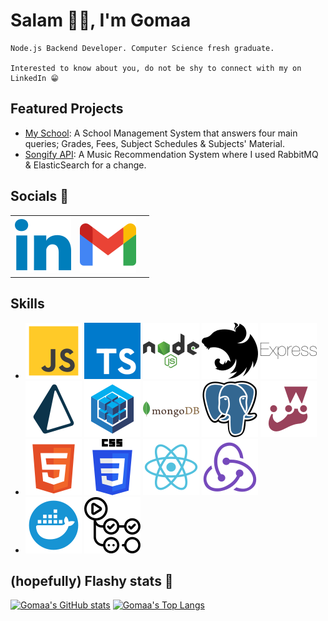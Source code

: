 <!-- V1: -->
<!-- Acknowledgement: https://github.com/DoniaEsawi/DoniaEsawi -->
<!-- Acknowledgement: https://github.com/money8203/money8203/ -->

<!-- V2: -->
<!-- Acknowledgement: ChatGPT 😁 -->
<!-- SVGs source: https://www.svgrepo.com/ -->
<!-- Note: I manually changed the width & height in each SVG -->

# Salam 👋🏻, I'm Gomaa

```
Node.js Backend Developer. Computer Science fresh graduate.

Interested to know about you, do not be shy to connect with my on LinkedIn 😁
```

## Featured Projects

- [My School](https://github.com/G0maa/my-school-server): A School Management System that answers four main queries; Grades, Fees, Subject Schedules & Subjects' Material.
- [Songify API](https://github.com/G0maa/songify-app): A Music Recommendation System where I used RabbitMQ & ElasticSearch for a change.

## Socials 👀

|                                                                                  |                                                               |     |
| -------------------------------------------------------------------------------- | ------------------------------------------------------------- | --- |
| [![LinkedIn](./images/linkedin.svg)](https://www.linkedin.com/in/gomaamohammed/) | [![Gmail](./images/gmail.svg)](mailto:midomaxgomaa@gmail.com) |

## Skills

<!-- I think I can't remove this? -->

- ![JS](./images/js.svg) ![TS](./images/ts.svg) ![NodeJS](./images/nodejs.svg) ![nestjs](./images/nestjs.svg) ![Expres](./images/experss.svg) ![Prisma - ORM](./images/prisma.svg) ![Sequelize - ORM](./images/sequelize.svg) ![MongoDB](./images/mongodb.svg) ![PostgreSQL](./images/postgresql.svg) ![Jest](/images/jest.svg)
- ![HTML](./images/html.svg) ![CSS](./images/css.svg) ![Reactjs](./images/react.svg) ![Reduxjs](./images/redux.svg)
- ![Docker](./images/docker.svg) ![Github Actions](./images/github-actions.svg)

## (hopefully) Flashy stats 🤩

[![Gomaa's GitHub stats](https://github-readme-stats.vercel.app/api?username=G0maa&show_icons=true)](https://github.com/anuraghazra/github-readme-stats)
[![Gomaa's Top Langs](https://github-readme-stats.vercel.app/api/top-langs/?username=G0maa&layout=compact)](https://github.com/anuraghazra/github-readme-stats)
